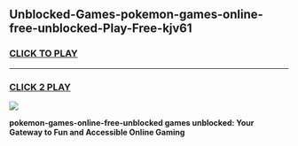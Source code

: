 
## Unblocked-Games-pokemon-games-online-free-unblocked-Play-Free-kjv61
<h3>
<a href="https://premium76.site?title=pokemon-games-online-free-unblocked&ref=15A">CLICK TO PLAY</a></h3>
<hr>

<h3>
<a href="https://premium76.site?title=pokemon-games-online-free-unblocked&ref=15A">CLICK 2 PLAY</a>
  
</h3>

<a href="https://premium76.site?title=pokemon-games-online-free-unblocked&ref=15A"><img src="https://clearcache.store/games.png"></a>


**pokemon-games-online-free-unblocked games unblocked: Your Gateway to Fun and Accessible Online Gaming**
